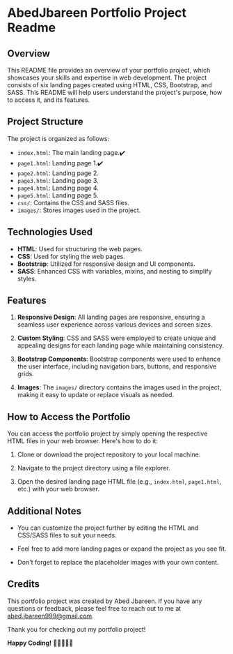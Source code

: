 # AbedJbareen Portfolio Project Readme

## Overview

This README file provides an overview of your portfolio project, which showcases your skills and expertise in web development. The project consists of six landing pages created using HTML, CSS, Bootstrap, and SASS. This README will help users understand the project's purpose, how to access it, and its features.

## Project Structure

The project is organized as follows:

- `index.html`: The main landing page.✔️
- `page1.html`: Landing page 1.✔️
- `page2.html`: Landing page 2.
- `page3.html`: Landing page 3.
- `page4.html`: Landing page 4.
- `page5.html`: Landing page 5.
- `css/`: Contains the CSS and SASS files.
- `images/`: Stores images used in the project.

## Technologies Used

- **HTML**: Used for structuring the web pages.
- **CSS**: Used for styling the web pages.
- **Bootstrap**: Utilized for responsive design and UI components.
- **SASS**: Enhanced CSS with variables, mixins, and nesting to simplify styles.

## Features

1. **Responsive Design**: All landing pages are responsive, ensuring a seamless user experience across various devices and screen sizes.

2. **Custom Styling**: CSS and SASS were employed to create unique and appealing designs for each landing page while maintaining consistency.

3. **Bootstrap Components**: Bootstrap components were used to enhance the user interface, including navigation bars, buttons, and responsive grids.

4. **Images**: The `images/` directory contains the images used in the project, making it easy to update or replace visuals as needed.

## How to Access the Portfolio

You can access the portfolio project by simply opening the respective HTML files in your web browser. Here's how to do it:

1. Clone or download the project repository to your local machine.

2. Navigate to the project directory using a file explorer.

3. Open the desired landing page HTML file (e.g., `index.html`, `page1.html`, etc.) with your web browser.

## Additional Notes

- You can customize the project further by editing the HTML and CSS/SASS files to suit your needs.

- Feel free to add more landing pages or expand the project as you see fit.

- Don't forget to replace the placeholder images with your own content.

## Credits

This portfolio project was created by Abed Jbareen. If you have any questions or feedback, please feel free to reach out to me at abed.jbareen999@gmail.com.

Thank you for checking out my portfolio project!

**Happy Coding!** 🚀👩‍💻👨‍💻
